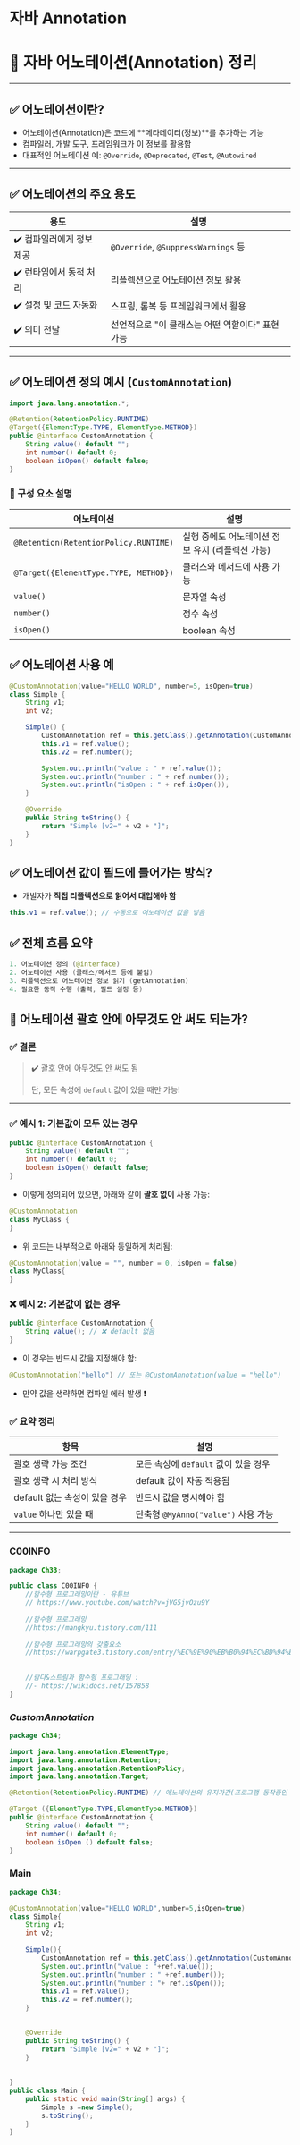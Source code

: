 # 자바 Annotation

# 📌 자바 어노테이션(Annotation) 정리

---

## ✅ 어노테이션이란?

- 어노테이션(Annotation)은 코드에 **메타데이터(정보)**를 추가하는 기능
- 컴파일러, 개발 도구, 프레임워크가 이 정보를 활용함
- 대표적인 어노테이션 예: `@Override`, `@Deprecated`, `@Test`, `@Autowired`

---

## ✅ 어노테이션의 주요 용도

| 용도 | 설명 |
| --- | --- |
| ✔️ 컴파일러에게 정보 제공 | `@Override`, `@SuppressWarnings` 등 |
| ✔️ 런타임에서 동적 처리 | 리플렉션으로 어노테이션 정보 활용 |
| ✔️ 설정 및 코드 자동화 | 스프링, 롬복 등 프레임워크에서 활용 |
| ✔️ 의미 전달 | 선언적으로 "이 클래스는 어떤 역할이다" 표현 가능 |

---

## ✅ 어노테이션 정의 예시 (`CustomAnnotation`)

```java
import java.lang.annotation.*;

@Retention(RetentionPolicy.RUNTIME)
@Target({ElementType.TYPE, ElementType.METHOD})
public @interface CustomAnnotation {
    String value() default "";
    int number() default 0;
    boolean isOpen() default false;
}

```

### 📌 구성 요소 설명

| 어노테이션 | 설명 |
| --- | --- |
| `@Retention(RetentionPolicy.RUNTIME)` | 실행 중에도 어노테이션 정보 유지 (리플렉션 가능) |
| `@Target({ElementType.TYPE, METHOD})` | 클래스와 메서드에 사용 가능 |
| `value()` | 문자열 속성 |
| `number()` | 정수 속성 |
| `isOpen()` | boolean 속성 |

## ✅ 어노테이션 사용 예

```java
@CustomAnnotation(value="HELLO WORLD", number=5, isOpen=true)
class Simple {
    String v1;
    int v2;

    Simple() {
        CustomAnnotation ref = this.getClass().getAnnotation(CustomAnnotation.class);
        this.v1 = ref.value();
        this.v2 = ref.number();

        System.out.println("value : " + ref.value());
        System.out.println("number : " + ref.number());
        System.out.println("isOpen : " + ref.isOpen());
    }

    @Override
    public String toString() {
        return "Simple [v2=" + v2 + "]";
    }
}
```

## ✅ 어노테이션 값이 필드에 들어가는 방식?

- 개발자가 **직접 리플렉션으로 읽어서 대입해야 함**

```java
this.v1 = ref.value(); // 수동으로 어노테이션 값을 넣음
```

## ✅ 전체 흐름 요약

```java
1. 어노테이션 정의 (@interface)
2. 어노테이션 사용 (클래스/메서드 등에 붙임)
3. 리플렉션으로 어노테이션 정보 읽기 (getAnnotation)
4. 필요한 동작 수행 (출력, 필드 설정 등)
```

## 📌 어노테이션 괄호 안에 아무것도 안 써도 되는가?

### ✅ 결론

> ✔️ 괄호 안에 아무것도 안 써도 됨
> 
> 
> 단, 모든 속성에 `default` 값이 있을 때만 가능!
> 

---

### ✅ 예시 1: 기본값이 모두 있는 경우

```java
public @interface CustomAnnotation {
    String value() default "";
    int number() default 0;
    boolean isOpen() default false;
}

```

- 이렇게 정의되어 있으면, 아래와 같이 **괄호 없이** 사용 가능:

```java
@CustomAnnotation
class MyClass {
}
```

- 위 코드는 내부적으로 아래와 동일하게 처리됨:

```java
@CustomAnnotation(value = "", number = 0, isOpen = false)
class MyClass{
}
```

### ❌ 예시 2: 기본값이 없는 경우

```java
public @interface CustomAnnotation {
    String value(); // ❌ default 없음
}
```

- 이 경우는 반드시 값을 지정해야 함:

```java
@CustomAnnotation("hello") // 또는 @CustomAnnotation(value = "hello")
```

- 만약 값을 생략하면 컴파일 에러 발생 ❗

### ✅ 요약 정리

| 항목 | 설명 |
| --- | --- |
| 괄호 생략 가능 조건 | 모든 속성에 `default` 값이 있을 경우 |
| 괄호 생략 시 처리 방식 | default 값이 자동 적용됨 |
| default 없는 속성이 있을 경우 | 반드시 값을 명시해야 함 |
| `value` 하나만 있을 때 | 단축형 `@MyAnno("value")` 사용 가능 |

---

### C00INFO

```java
package Ch33;

public class C00INFO {
	//함수형 프로그래밍이란 - 유튜브
	// https://www.youtube.com/watch?v=jVG5jvOzu9Y
	
	//함수형 프로그래밍
	//https://mangkyu.tistory.com/111
	
	//함수형 프로그래밍의 갖출요소
	//https://warpgate3.tistory.com/entry/%EC%9E%90%EB%B0%94%EC%BD%94%EB%93%9C%EB%A1%9C-%EB%B3%B4%EB%8A%94-%ED%95%A8%EC%88%98%ED%98%95-%ED%94%84%EB%A1%9C%EA%B7%B8%EB%9E%98%EB%B0%8D-Functional-Programming-in-Java
	
	
	//람다&스트림과 함수형 프로그래밍 : 
	//- https://wikidocs.net/157858
}

```

### *CustomAnnotation*

```java
package Ch34;

import java.lang.annotation.ElementType;
import java.lang.annotation.Retention;
import java.lang.annotation.RetentionPolicy;
import java.lang.annotation.Target;

@Retention(RetentionPolicy.RUNTIME) // 애노테이션의 유지가간(프로그램 동작중인 상태에서만 실행)

@Target ({ElementType.TYPE,ElementType.METHOD})
public @interface CustomAnnotation {
	String value() default "";
	int number() default 0;
	boolean isOpen () default false;
}

```

### Main

```java
package Ch34;

@CustomAnnotation(value="HELLO WORLD",number=5,isOpen=true)
class Simple{
	String v1;
	int v2;
	
	Simple(){
		CustomAnnotation ref = this.getClass().getAnnotation(CustomAnnotation.class);
		System.out.println("value : "+ref.value());
		System.out.println("number : " +ref.number());
		System.out.println("number : "+ ref.isOpen());
		this.v1 = ref.value();
		this.v2 = ref.number();
	}
	

	@Override
	public String toString() {
		return "Simple [v2=" + v2 + "]";
	}
	
	
}
public class Main {
	public static void main(String[] args) {
		Simple s =new Simple();
		s.toString();
	}
}

```
